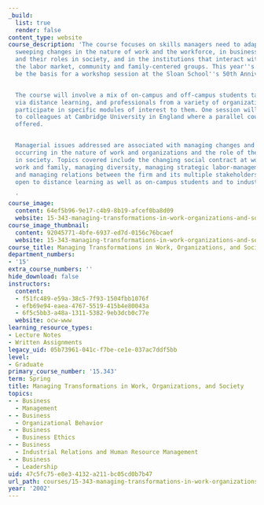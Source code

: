 ```yaml
---
_build:
  list: true
  render: false
content_type: website
course_description: 'The course focuses on skills managers need to adapt to current
  sweeping changes in the nature of work and the workforce, in business organizations
  and their roles in society, and in the institutions that interact with work, particularly
  the labor market, community and family-centered groups. This year''s teaching will
  be the basis for a workshop session at the Sloan School''s 50th Anniversary Convocation.


  The course will involve a mix of on-campus and off-campus students taking the course
  via distance learning, and professionals from a variety of organizations who will
  participate in specific modules of interest to them. One session will be linked
  to colleagues at Cambridge University in England where a parallel course is being
  offered.


  Managerial issues addressed are associated with managing changes and innovations
  occurring in the nature of work and organizations and the role of the corporation
  in society. Topics covered include the changing social contract at work, integrating
  work and family, managing diversity, managing strategic labor-management partnerships,
  and managing relations between the firm and its multiple stakeholders. Subject is
  open to distance learning as well as on-campus students and to industry participants.

  '
course_image:
  content: 64ef5b96-9e17-c4b9-8b19-afcef0ba8d09
  website: 15-343-managing-transformations-in-work-organizations-and-society-spring-2002
course_image_thumbnail:
  content: 92045771-4bfe-6937-ed7d-0156c76bcaef
  website: 15-343-managing-transformations-in-work-organizations-and-society-spring-2002
course_title: Managing Transformations in Work, Organizations, and Society
department_numbers:
- '15'
extra_course_numbers: ''
hide_download: false
instructors:
  content:
  - f51fc489-e59a-38c5-7f93-1504fbb1076f
  - efb69e94-eaea-4767-5519-415b4e80043a
  - 6f5c5bb3-a48a-1311-5382-9eb3dcb0c77e
  website: ocw-www
learning_resource_types:
- Lecture Notes
- Written Assignments
legacy_uid: 05b73961-041c-f7be-ce1e-037ac7ddf5bb
level:
- Graduate
primary_course_number: '15.343'
term: Spring
title: Managing Transformations in Work, Organizations, and Society
topics:
- - Business
  - Management
- - Business
  - Organizational Behavior
- - Business
  - Business Ethics
- - Business
  - Industrial Relations and Human Resource Management
- - Business
  - Leadership
uid: 47c5fc75-e8e3-4132-a211-bc05cd0b7b47
url_path: courses/15-343-managing-transformations-in-work-organizations-and-society-spring-2002
year: '2002'
---
```

